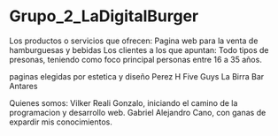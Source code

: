 # Grupo_2_LaDigitalBurger
Los productos o servicios que ofrecen: Pagina web para la venta de hamburguesas y bebidas
Los clientes a los que apuntan: Todo tipos de presonas, teniendo como foco principal personas entre 16 a 35 años.

paginas elegidas por estetica y diseño
Perez H
Five Guys
La Birra Bar
Antares     

Quienes somos:
Vilker Reali Gonzalo, iniciando el camino de la programacion y desarrollo web.
Gabriel Alejandro Cano, con ganas de expardir mis conocimientos.
